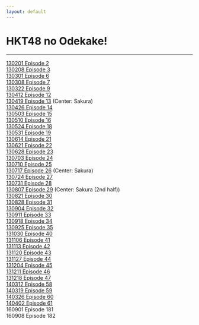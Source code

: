 ```yaml
---
layout: default
---
```


<h1>HKT48 no Odekake!</h1>
<hr>

<a href="./130201.html">130201 Episode 2</a><br>
<a href="./130208.html">130208 Episode 3</a><br>
<a href="./130301.html">130301 Episode 6</a><br>
<a href="./130308.html">130308 Episode 7</a><br>
<a href="./130322.html">130322 Episode 9</a><br>
<a href="./130412.html">130412 Episode 12</a><br>
<a href="./130419.html">130419 Episode 13</a> (Center: Sakura)<br>
<a href="./130426.html">130426 Episode 14</a><br>
<a href="./130503.html">130503 Episode 15</a><br>
<a href="./130510.html">130510 Episode 16</a><br>
<a href="./130524.html">130524 Episode 18</a><br>
<a href="./130531.html">130531 Episode 19</a><br>
<a href="./130614.html">130614 Episode 21</a><br>
<a href="./130621.html">130621 Episode 22</a><br>
<a href="./130628.html">130628 Episode 23</a><br>
<a href="./130703.html">130703 Episode 24</a><br>
<a href="./130710.html">130710 Episode 25</a><br>
<a href="./130717.html">130717 Episode 26</a> (Center: Sakura)<br>
<a href="./130724.html">130724 Episode 27</a><br>
<a href="./130731.html">130731 Episode 28</a><br>
<a href="./130807.html">130807 Episode 29</a> (Center: Sakura (2nd half))<br>
<a href="./130821.html">130821 Episode 30</a><br>
<a href="./130828.html">130828 Episode 31</a><br>
<a href="./130904.html">130904 Episode 32</a><br>
<a href="./130911.html">130911 Episode 33</a><br>
<a href="./130918.html">130918 Episode 34</a><br>
<a href="./130925.html">130925 Episode 35</a><br>
<a href="./131030.html">131030 Episode 40</a><br>
<a href="./131106.html">131106 Episode 41</a><br>
<a href="./131113.html">131113 Episode 42</a><br>
<a href="./131120.html">131120 Episode 43</a><br>
<a href="./131127.html">131127 Episode 44</a><br>
<a href="./131204.html">131204 Episode 45</a><br>
<a href="./131211.html">131211 Episode 46</a><br>
<a href="./131218.html">131218 Episode 47</a><br>
<a href="./140312.html">140312 Episode 58</a><br>
<a href="./140319.html">140319 Episode 59</a><br>
<a href="./140326.html">140326 Episode 60</a><br>
<a href="./140402.html">140402 Episode 61</a><br>
<a href="./160901.html"></a>160901 Episode 181<br>
<a href="./160908.html"></a>160908 Episode 182<br>
